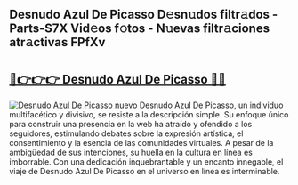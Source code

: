 ## Desnudo Azul De Picasso D𝚎sn𝚞dos filtr𝚊dos - Parts-S7X Vid𝚎os f𝚘tos - N𝚞evas filtr𝚊ciones atr𝚊ctivas FPfXv

# <h2><a href="http://mb5ht8.tromn.icu/?c=Desnudo+Azul+De+Picasso">🔗👉👉👉 Desnudo Azul De Picasso 🔗🔗</a></h2>

[![Desnudo Azul De Picasso nuevo](https://i.imgur.com/pEAQMta.gif)](http://mb5ht8.tromn.icu/?c=Desnudo+Azul+De+Picasso)
Desnudo Azul De Picasso, un individuo multifacético y divisivo, se resiste a la descripción simple. Su enfoque único para construir una presencia en la web ha atraído y ofendido a los seguidores, estimulando debates sobre la expresión artística, el consentimiento y la esencia de las comunidades virtuales. A pesar de la ambigüedad de sus intenciones, su huella en la cultura en línea es imborrable. Con una dedicación inquebrantable y un encanto innegable, el viaje de Desnudo Azul De Picasso en el universo en línea es interminable.
